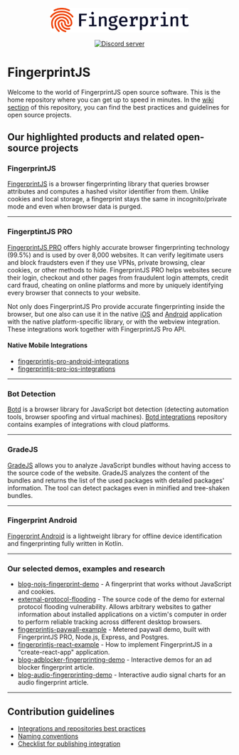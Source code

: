 <p align="center">
  <a href="https://fingerprint.com">
    <picture>
      <source media="(prefers-color-scheme: dark)" srcset="resources/logo_light.svg" />
      <source media="(prefers-color-scheme: light)" srcset="resources/logo_dark.svg" />
      <img src="resources/logo_dark.svg" alt="Fingerprint logo" width="312px" />
    </picture>
  </a>
</p>
<p align="center">
  <a href="https://discord.gg/39EpE2neBg">
    <img src="https://img.shields.io/discord/852099967190433792?style=logo&label=Discord&logo=Discord&logoColor=white" alt="Discord server">
  </a>
</p>
  
# FingerprintJS

Welcome to the world of FingerprintJS open source software. This is the home repository where you can get up to speed in minutes. In the [wiki section](https://github.com/FingerprintJS/Home/wiki) of this repository, you can find the best practices and guidelines for open source projects.
  
## Our highlighted products and related open-source projects
  
### FingerprintJS
  
[FingerprintJS](https://github.com/fingerprintjs/fingerprintjs) is a browser fingerprinting library that queries browser attributes and computes a hashed visitor identifier from them. Unlike cookies and local storage, a fingerprint stays the same in incognito/private mode and even when browser data is purged.
  
---
  
### FingerptintJS PRO
  
[FingerprintJS PRO](https://fingerprintjs.com/) offers highly accurate browser fingerprinting technology (99.5%) and is used by over 8,000 websites. It can verify legitimate users and block fraudsters even if they use VPNs, private browsing, clear cookies, or other methods to hide. FingerprintJS PRO helps websites secure their login, checkout and other pages from fraudulent login attempts, credit card fraud, cheating on online platforms and more by uniquely identifying every browser that connects to your website.

Not only does FingerprintJS Pro provide accurate fingerprinting inside the browser, but one also can use it in the native [iOS](https://github.com/fingerprintjs/fingerprintjs-pro-ios-integrations) and [Android](https://github.com/fingerprintjs/fingerprintjs-pro-android-integrations) application with the native platform-specific library, or with the webview integration. These integrations work together with FingerprintJS Pro API.

#### Native Mobile Integrations
- [fingerprintjs-pro-android-integrations](https://github.com/fingerprintjs/fingerprintjs-pro-android-integrations)
- [fingerprintjs-pro-ios-integrations](https://github.com/fingerprintjs/fingerprintjs-pro-ios-integrations)  
---
  
### Bot Detection
[Botd](https://github.com/fingerprintjs/botd) is a browser library for JavaScript bot detection (detecting automation tools, browser spoofing and virtual machines).
[Botd integrations](https://github.com/fingerprintjs/botd-integrations) repository contains examples of integrations with cloud platforms.

---

### GradeJS
[GradeJS](https://github.com/fingerprintjs/gradejs) allows you to analyze JavaScript bundles without having access to the source code of the website. GradeJS analyzes the content of the bundles and returns the list of the used packages with detailed packages' information. The tool can detect packages even in minified and tree-shaken bundles.

---
  
### Fingerprint Android
[Fingerprint Android](https://github.com/fingerprintjs/fingerprint-android) is a lightweight library for offline device identification and fingerprinting fully written in Kotlin.

---

### Our selected demos, examples and research
- [blog-nojs-fingerprint-demo](https://github.com/fingerprintjs/blog-nojs-fingerprint-demo) - A fingerprint that works without JavaScript and cookies.
- [external-protocol-flooding](https://github.com/fingerprintjs/external-protocol-flooding) - The source code of the demo for external protocol flooding vulnerability. Allows arbitrary websites to gather information about installed applications on a victim's computer in order to perform reliable tracking across different desktop browsers.
- [fingerprintjs-paywall-example](https://github.com/fingerprintjs/fingerprintjs-paywall-example) - Metered paywall demo, built with FingerprintJS PRO, Node.js, Express, and Postgres.
- [fingerprintjs-react-example](https://github.com/fingerprintjs/fingerprintjs-react-example) - How to implement FingerprintJS in a "create-react-app" application.
- [blog-adblocker-fingerprinting-demo](https://github.com/fingerprintjs/blog-adblocker-fingerprinting-demo) - Interactive demos for an ad blocker fingerprint article.
- [blog-audio-fingerprinting-demo](https://github.com/fingerprintjs/blog-audio-fingerprinting-demo) - Interactive audio signal charts for an audio fingerprint article.

---

## Contribution guidelines
- [Integrations and repositories best practices](https://github.com/fingerprintjs/home/wiki/Integrations-and-repositories-best-practices)
- [Naming conventions](https://github.com/fingerprintjs/home/wiki/FingerprintJS-Naming-Conventions)
- [Checklist for publishing integration](https://github.com/fingerprintjs/home/wiki/Checklist-for-publishing-new-integration)
